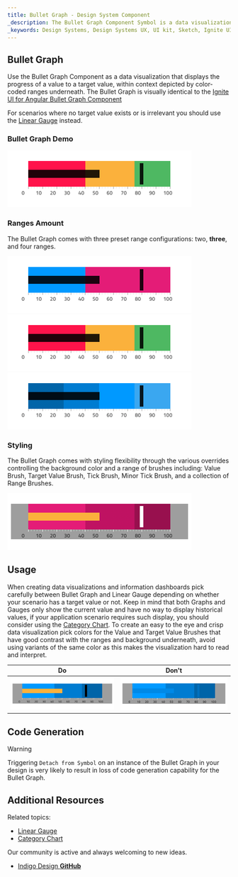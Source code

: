 ```yaml
---
title: Bullet Graph - Design System Component
_description: The Bullet Graph Component Symbol is a data visualization that displays contextual progress of a value to a target value.
_keywords: Design Systems, Design Systems UX, UI kit, Sketch, Ignite UI for Angular, Sketch to Angular, Sketch to Angular, Angular, Angular Design System, Export code from Sketch, Design Kits for Angular, Sketch HTML, Sketch to HTML, Sketch UI kits
---
```


## Bullet Graph

Use the Bullet Graph Component as a data visualization that displays the progress of a value to a target value, within context depicted by color-coded ranges underneath. The Bullet Graph is visually identical to the [Ignite UI for Angular Bullet Graph Component](https://www.infragistics.com/products/ignite-ui-angular/angular/components/bulletgraph.html)

For scenarios where no target value exists or is irrelevant you should use the [Linear Gauge](linear-gauge.md) instead.

### Bullet Graph Demo

<img src="../images/bullet_graph_three_ranges.png" srcset="../images/bullet_graph_three_ranges@2x.png 2x" />

### Ranges Amount

The Bullet Graph comes with three preset range configurations: two, **three**, and four ranges.

<img src="../images/bullet_graph_two_ranges.png" srcset="../images/bullet_graph_two_ranges@2x.png 2x" />
<img src="../images/bullet_graph_three_ranges.png" srcset="../images/bullet_graph_three_ranges@2x.png 2x" />
<img src="../images/bullet_graph_four_ranges.png" srcset="../images/bullet_graph_four_ranges@2x.png 2x" />

### Styling

The Bullet Graph comes with styling flexibility through the various overrides controlling the background color and a range of brushes including: Value Brush, Target Value Brush, Tick Brush, Minor Tick Brush, and a collection of Range Brushes.

<img src="../images/bullet_graph_styling.png" srcset="../images/bullet_graph_styling@2x.png 2x" />

## Usage

When creating data visualizations and information dashboards pick carefully between Bullet Graph and Linear Gauge depending on whether your scenario has a target value or not. Keep in mind that both Graphs and Gauges only show the current value and have no way to display historical values, if your application scenario requires such display, you should consider using the [Category Chart](chart-category.md). To create an easy to the eye and crisp data visualization pick colors for the Value and Target Value Brushes that have good contrast with the ranges and background underneath, avoid using variants of the same color as this makes the visualization hard to read and interpret.

| Do                                                                                       | Don't                                                                                        |
| ---------------------------------------------------------------------------------------- | -------------------------------------------------------------------------------------------- |
| <img src="../images/bullet_graph_do.png" srcset="../images/bullet_graph_do@2x.png 2x" /> | <img src="../images/bullet_graph_dont.png" srcset="../images/bullet_graph_dont@2x.png 2x" /> |

## Code Generation

> [!WARNING]
> Triggering `Detach from Symbol` on an instance of the Bullet Graph in your design is very likely to result in loss of code generation capability for the Bullet Graph.

## Additional Resources

Related topics:

- [Linear Gauge](linear-gauge.md)
- [Category Chart](chart-category.md)
  <div class="divider--half"></div>

Our community is active and always welcoming to new ideas.

- [Indigo Design **GitHub**](https://github.com/IgniteUI/design-system-docfx)
